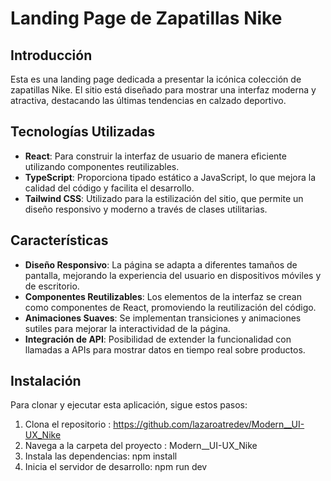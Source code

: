 # Landing Page de Zapatillas Nike  

## Introducción  

Esta es una landing page dedicada a presentar la icónica colección de zapatillas Nike. El sitio está diseñado para mostrar una interfaz moderna y atractiva, destacando las últimas tendencias en calzado deportivo.  

## Tecnologías Utilizadas  

- **React**: Para construir la interfaz de usuario de manera eficiente utilizando componentes reutilizables.  
- **TypeScript**: Proporciona tipado estático a JavaScript, lo que mejora la calidad del código y facilita el desarrollo.  
- **Tailwind CSS**: Utilizado para la estilización del sitio, que permite un diseño responsivo y moderno a través de clases utilitarias.  

## Características  

- **Diseño Responsivo**: La página se adapta a diferentes tamaños de pantalla, mejorando la experiencia del usuario en dispositivos móviles y de escritorio.  
- **Componentes Reutilizables**: Los elementos de la interfaz se crean como componentes de React, promoviendo la reutilización del código.  
- **Animaciones Suaves**: Se implementan transiciones y animaciones sutiles para mejorar la interactividad de la página.  
- **Integración de API**: Posibilidad de extender la funcionalidad con llamadas a APIs para mostrar datos en tiempo real sobre productos.  

## Instalación  

Para clonar y ejecutar esta aplicación, sigue estos pasos:  

1. Clona el repositorio : https://github.com/lazaroatredev/Modern__UI-UX_Nike
2. Navega a la carpeta del proyecto : Modern__UI-UX_Nike
3. Instala las dependencias: npm install
4. Inicia el servidor de desarrollo: npm run dev